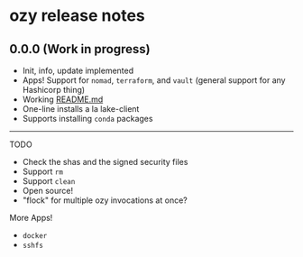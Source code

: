 # ozy release notes

## 0.0.0 (Work in progress) 
* Init, info, update implemented
* Apps! Support for `nomad`, `terraform`, and `vault` (general support for any Hashicorp thing)
* Working [README.md](README.md) 
* One-line installs a la lake-client 
* Supports installing `conda` packages

---

TODO
* Check the shas and the signed security files
* Support `rm`
* Support `clean`
* Open source! 
* "flock" for multiple ozy invocations at once?

More Apps!
* `docker`
* `sshfs`